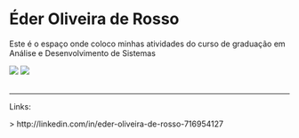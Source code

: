 <div>
  <h1>Éder Oliveira de Rosso</h1>
  <p>Este é o espaço onde coloco minhas atividades do curso de graduação em Análise e Desenvolvimento de Sistemas</p>
  
  <img height="auto" src="https://github-readme-stats.vercel.app/api?username=EderRosso&show_icons=true&theme=algolia&include_all_commits=true&count_private=true"/>
  <img height="auto" src="https://github-readme-stats.vercel.app/api/top-langs/?username=EderRosso&layout=compact&langs_count=7&theme=algolia"/>
</div>

<div>
  <br>
  <hr>
  <p>Links:</P>
  > http://linkedin.com/in/eder-oliveira-de-rosso-716954127
  <br>
</div>
